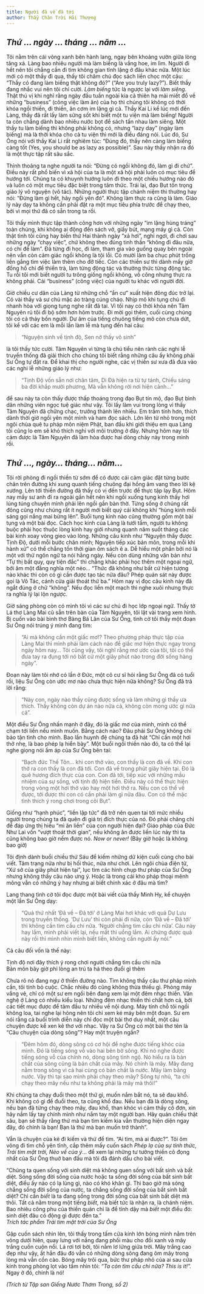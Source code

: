 ```yaml
---
title: Người đã về đã tới
author: Thầy Chân Trời Hải Thượng
---
```


## *Thứ … ngày … tháng … năm …*

Tôi nằm trên cái võng xanh bên hành lang, ngay bên khoảng vườn giữa lòng tăng xá. Làng bao nhiêu người mà làm biếng là vắng hoe, im lìm. Người đi hết nên tôi chẳng cần đi tìm không gian tĩnh lặng ở đâu khác nữa. Một lúc mới có một thầy đi qua, thấy tôi chăm chú đọc sách liền chọc một câu: “Thầy có đang làm biếng thật không đó?” (“Are you truly lazy?”). Biết thầy đang nhắc vui nên tôi chỉ cười. *Làm biếng* tức là ngược lại với *làm siêng*. Thật thú vị khi nghĩ rằng ngày đầu tuần ngoài kia cả thiên hạ mải miết đổ về những “business” (công việc làm ăn) của họ thì chúng tôi không có thời khóa ngồi thiền, đi thiền, ăn cơm im lặng gì cả. Thầy Kai Li kể lúc mới đến Làng, thầy đã rất lấy làm sửng sốt khi biết một tu viện mà làm biếng! Người ta còn chẳng dành bao nhiêu nước bọt để sách tấn nhau làm siêng. Một thầy tu làm biếng thì không phải không có, nhưng “lazy day” (ngày làm biếng) mà là thời khóa cho cả tu viện thì mới là điều đáng nói. Lúc đó, Sư Ông nói với thầy Kai Li rất nghiêm túc: “Đúng đó, thầy nên càng làm biếng càng tốt (Yes, you should be as lazy as possible)”. Sau này thầy nhận ra đó là một thực tập rất sâu sắc.

Thỉnh thoảng ta nghe người ta nói: “Đừng có ngồi không đó, làm gì đi chứ”. Điều này rất phổ biến vì xã hội của ta là một xã hội phải luôn có mục tiêu để hướng tới. Chúng ta có khuynh hướng luôn đi theo một chiều hướng nào đó và luôn có một mục tiêu đặc biệt trong tâm thức. Trái lại, đạo Bụt tôn trọng giáo lý vô nguyện (vô tác). Những người thực tập chánh niệm thì thường hay nói: “Đừng làm gì hết, hãy ngồi yên đó”. Không làm thực ra cũng là làm. Giáo lý này dạy ta không cần phải đặt ra một mục tiêu phía trước để chạy theo, bởi vì mọi thứ đã có sẵn trong ta rồi.

Tôi thấy mình thực tập thành công hơn với những ngày “im lặng hùng tráng” toàn chúng, khi không ai động đến sách vở, giấy bút, mạng máy gì cả. Còn thật tình tôi cũng hay biến thứ Hai thành ngày “xả hơi”, nghỉ ngơi, đi chơi sau những ngày “chạy việc”, chứ không theo đúng tinh thần “không đi đâu nữa, có chi để làm”. Đã từng đi học, đi làm, tham gia vào guồng quay bên ngoài nên vẫn còn cảm giác ngồi không là tội lỗi. Có mười lăm ba chục phút trống liền gắng tìm việc làm thêm cho đỡ tiếc. Còn các thiền sư thì dành mấy giờ đồng hồ chỉ để thiền trà, làm từng động tác và thưởng thức từng động tác. Tu rồi tôi mới biết người tu trông giống ngồi không, vô công nhưng thực ra không phải. Cái “business” (công việc) của người tu khác với người đời.

Giờ chiều cư dân của Làng từ những chỗ “ẩn cư” xuất hiện đông đúc trở lại. Có vài thầy và sư chú mặc áo tràng cúng cháo. Nhịp mõ khi tụng chú đi nhanh hòa với giọng tụng nghe rất đã tai. Vì tối nay có thời khóa nên Tâm Nguyên rủ tôi đi bộ sớm hơn hôm trước. Đi mời gọi thêm, cuối cùng chúng tôi có cả thảy bốn người. Dư âm của tiếng chuông tiếng mõ còn chưa dứt, tôi kể với các em là mỗi lần làm lễ mà tụng đến hai câu:

> “Nguyện sinh về tịnh độ, Sen nở thấy vô sinh”

là tôi thấy tức cười. Tâm Nguyên vì từng là chú tiểu nên rành các nghi lễ truyền thống đã giải thích cho chúng tôi biết rằng những câu ấy không phải Sư Ông tự đặt ra. Để khai thị cho người nghe, các vị thiền sư xưa đã đưa vào các nghi lễ những giáo lý như:

> “Tịnh Độ vốn sẵn nơi chân tâm, Di Đà hiện ra từ tự tánh, Chiếu sáng ba đời khắp mười phương, Mà vẫn không rời nơi hiện cảnh…”

để sau này ta còn thấy được thấp thoáng trong đạo Bụt tín mộ, đạo Bụt bình dân những viên ngọc tuệ giác như vậy. Tôi lấy làm vui trong lòng vì thấy Tâm Nguyên đã chững chạc, trưởng thành lên nhiều. Em trầm tính hơn, thích dành thời giờ ngồi yên một mình và ham đọc sách. Lớn lên từ nhỏ trong một ngôi chùa quê tu pháp môn niệm Phật, ban đầu khi giới thiệu em qua Làng tôi cũng lo em sẽ khó thích nghi với môi trường ở đây. Nhưng hôm nay tôi cảm được là Tâm Nguyên đã làm hòa được hai dòng chảy này trong mình rồi.

## *Thứ …, ngày… tháng… năm…*

Tôi rời phòng đi ngồi thiền từ sớm để có được cái cảm giác đặt từng bước chân trên đường khi xung quanh tiếng chuông đại hồng âm vang theo lời kệ xướng. Lên tới thiền đường đã thấy có vị đến trước để thực tập lạy Bụt. Hôm nay mấy sư anh đi ra ngoài gần hết nên khi ngồi xuống tụng kinh thấy hơi lúng túng chuyện mình phải lên ngồi gần bàn thờ. Từng sống ở chúng rất đông cũng như chúng rất ít người mới biết quý cái không khí “hùng kinh mỗi sáng gọi nắng mai bừng lên”. Buổi tụng kinh nào cũng thường gồm một bài tụng và một bài đọc. Cách học kinh của Làng là tưới tẩm, người tu không buộc phải học thuộc lòng kinh hay giới nhưng quanh năm suốt tháng các bài kinh xoay vòng gieo vào lòng. Những câu kinh như “Nguyện thấy được Tịnh Độ, dưới mỗi bước chân mình; Nguyện tiếp xúc bản môn, trong mỗi khi hành xử” có thể chẳng tốn thời gian ôm sách ê a. Dễ hiểu một phần bởi nó là một với thứ ngôn ngữ ta nói hằng ngày. Nếu còn dùng những văn bản như “Tự thị bất quy, quy tiện đắc” thì chẳng khác phải học thêm một ngoại ngữ, bởi âm một đằng nghĩa một nẻo… “Thức đã không như bất cứ hiện tượng nào khác thì còn có gì cần được tạo tác nữa đâu? Phép quán sát này được gọi là Vô Tác, cánh cửa giải thoát thứ ba.” Hôm nay vị đọc câu kinh này đã ngắt đúng ở chữ “không”. Nếu đọc liền một mạch thì nghe xuôi nhưng thực ra nghĩa lý lại lộn ngược.

Giờ sáng phòng còn có mình tôi vì các sư chú đi học lớp ngoại ngữ. Thấy tờ Lá thơ Làng Mai cũ sẵn trên bàn của Tâm Nguyên, tôi lật vài trang xem hình. Bị cuốn vào bài bình thơ Bàng Bá Lân của Sư Ông, tình cờ tôi thấy một đoạn Sư Ông nói trúng ý mình đang tìm:

> “Ai mà không cần một giấc mơ!? Theo phương pháp thực tập của Làng Mai thì mình phải làm cách nào để giấc mơ hiện thực ngay trong ngày hôm nay… Tôi cũng vậy, tôi nghĩ rằng mơ ước của tôi, tôi có thể đưa tay ra đụng tới nó bất cứ một giây phút nào trong đời sống hàng ngày”.

Đoạn này làm tôi nhớ có lần ở Đức, một cô cư sĩ hỏi rằng Sư Ông đã có tuổi rồi, liệu Sư Ông còn ước mơ nào chưa thực hiện nữa không? Sư Ông đã trả lời rằng:

> “Này con, ngày nào thầy cũng được sống và làm những gì thầy ưa thích. Thầy không còn dự án nào nữa cả, không còn mong ước gì nữa cả”.

Một điều Sư Ông nhấn mạnh ở đây, đó là giấc mơ của mình, mình có thể chạm tới liền nếu mình muốn. Bằng cách nào? Đâu phải Sư Ông không chỉ bảo tận tình cho mình. Bao lần huynh đệ chúng ta đã hát “Chỉ cần một hơi thở nhẹ, là bao phép lạ hiển bày”. Một buổi ngồi thiền nào đó, ta có thể lại nghe giọng nói ấm áp của Sư Ông bên tai:

> “Bạch đức Thế Tôn… khi con thở vào, con thấy là con đã về. Khi con thở ra con thấy là con đã tới. Con đã về trong phút giây hiện tại. Đó là quê hương đích thực của con. Con đã tới, tiếp xúc với những mầu nhiệm của sự sống, với tịnh độ hiện tiền. Điều này có thể thực hiện trong vòng một hơi thở vào hay một hơi thở ra. Nếu con có thể về được, tới được thì con có cần phải làm gì nữa đâu. Con có thể mặc tình thích ý rong chơi trong cõi Bụt”.

Giống như “hạnh phúc”, “liền lập tức” đã trở nên quen tai tới mức nhiều người trong chúng ta đã quên đi giá trị đích thực của nó. Đó phải chăng chỉ để đáp ứng thị hiếu “mì ăn liền” của con người hiện đại? Giáo pháp của Đức Như Lai vốn “vượt thoát thời gian”, nếu không ăn được liền lúc này thì ta cũng không bao giờ nếm được nó. *Now or never!* (Bây giờ hoặc là không bao giờ)

Tôi định dành buổi chiều thứ Sáu để kiếm những dữ kiện cuối cùng cho bài viết. Tâm trạng nửa như bị hối thúc, nửa như chơi. Lên ngôi chùa điện tử, “Xứ sở của giây phút hiện tại”, lục tìm các hình chụp thư pháp của Sư Ông nhưng không thấy câu nào ưng ý. Hoặc là trong cái kho pháp thoại mênh mông vẫn có những ý hay nhưng ai biết chính xác ở đâu mà tìm?

Lang thang tình cờ tôi đọc được một bài viết của thầy Minh Hy, kể chuyện một lần Sư Ông dạy:

> “Quả thứ nhất ‘Đã về – Đã tới’ ở Làng Mai hơi khác với quả Dự Lưu trong truyền thống. ‘Dự Lưu’ thì còn phải đi nữa, còn ‘Đã về – Đã tới’ thì không cần tìm cầu chi nữa. ‘Người chẳng tìm cầu chi nữa’. Câu này hay lắm, mình phải viết lại, nếu mất thì uổng lắm. Ai chứng được quả này rồi thì mình nhìn mình biết liền, không cần người ấy nói.”

Cả câu đối vốn là thế này:

<div class="verse"><p>Tịnh độ nơi đây thích ý rong chơi người chẳng tìm cầu chi nữa<br/>
Bản môn bây giờ phỉ lòng an trú ta há theo đuổi gì thêm</p></div>

Chưa rõ nó đang ngự ở thiền đường nào. Tìm không thấy câu thư pháp mình cần, tôi tính bỏ cuộc. Chắc nhiêu đó cũng không thừa thiếu gì. Phòng máy vắng vẻ, chỉ có một sư em ngồi bên đang xem lại một đêm nhạc thiền. Văn nghệ ở Làng có nhiều kiểu loại. Những đêm nhạc thiền thì chất hơn cả, bởi các tiết mục được để tâm đầu tư nhiều về nội dung. Máy tính chỗ tôi ngồi không loa, tai nghe lại hỏng nên tôi chỉ xem ké máy bên một đoạn. Sư em nói rằng cả buổi trình diễn này chỉ đọc một bài thơ duy nhất, một câu chuyện được kể xen kẽ thơ với nhạc. Vậy ra Sư Ông có một bài thơ tên là “Câu chuyện của dòng sông”? Hay một truyện ngắn?

> “Đêm hôm đó, dòng sông có cơ hội để nghe được tiếng khóc của mình. Đó là tiếng sóng vỗ vào hai bên bờ sông. Khi nó nghe được tiếng sóng vỗ của chính nó, dòng sông tỉnh ngộ. Nó hiểu ra là bản chất của sông cũng là bản chất của mây. Nó chính là mây. Mây đang nằm trong sông vì cả hai cùng có bản chất là nước. Mây làm bằng nước. Vậy thì tại sao mình phải chạy theo mây? Sông tự nhủ, “ta chỉ chạy theo mây nếu như ta không phải là mây mà thôi!”

Khi chúng ta chạy đuổi theo một thứ gì, muốn nắm bắt nó, ta sẽ đau khổ. Khi không có gì để đuổi theo, ta cũng khổ đau. Nếu bạn đã là dòng sông, nếu bạn đã từng chạy theo mây, đau khổ, than khóc vì cảm thấy cô đơn, xin hãy nắm lấy tay chính mình như nắm tay một người bạn. Hãy quán chiếu thật sâu, bạn sẽ thấy rằng thứ mà bạn tìm kiếm kia vẫn thường hiện diện ngay đây, đó chính là bạn! Bạn là thứ mà bạn muốn trở thành”.

Vẫn là chuyện của kẻ đi kiếm và thứ để tìm. “Ai tìm, mà ai được?”. Tôi ôm võng đi tìm chỗ yên tĩnh, cắp thêm mấy cuốn sách *Phép lạ của sự tỉnh thức, Trái tim mặt trời, Nẻo về của ý*… để xem lại những tư tưởng thiền cô đọng nhất của Sư Ông thuở ban đầu mà tôi đã đánh dấu cho bài viết.

<div class="verse"><p>“Chúng ta quen sống với sinh diệt mà không quen sống với bất sinh và bất diệt. Sóng sống đời sống của nước hoặc ta sống đời sống của bất sinh bất diệt, điều ấy nào có lạ lùng gì, nào có khó khăn gì. Thì bao giờ mà sóng chẳng sống đời sống của nước, ta chẳng sống đời sống của bất sinh bất diệt? Chỉ cần <i>biết</i> là ta đang sống trong đời sống của bất sinh bất diệt mà thôi. Tất cả nằm trong một tiếng <i>biết</i>, mà biết tức là nhận ra, là chánh niệm. Bao nhiêu công phu của thiền quán chỉ là để tỉnh dậy mà <i>biết</i> một điều đó: sinh diệt đâu có động gì được đến ta.”<br/><cite>Trích tác phẩm <i>Trái tim mặt trời</i> của Sư Ông</cite></p></div>

Gập cuốn sách nhìn lên, tôi thấy trong tấm cửa kính lớn bóng mình nằm trên võng dưới hiên, quay lưng với nắng đang phối màu cho đồi xanh và mây trắng cuồn cuộn nổi. Lá rơi tơi bời, tôi nằm lơ lửng giữa trời. Mây trắng cao đẹp như vậy, ắt hẳn đâu đó vẫn có những dòng sông đang ôm mây trong lòng mà vẫn cồn cào. Bóng mây trôi qua, bức thư pháp nhỏ của ai sau cửa kính trong phòng lọt vào tầm nhìn tôi: *“Ta còn tìm cầu chi nữa? This is it!”.* Ngay ở đó, chính là nó!

*(Trích từ Tập san Giếng Nước Thơm Trong, số 2)*